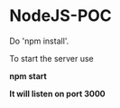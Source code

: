 # NodeJS-POC

Do 'npm install'.

To start the server use 

<b>npm start<b>

It will listen on port 3000